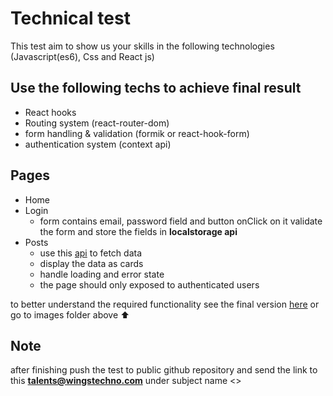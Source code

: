 # Technical test

This test aim to show us your skills in the following technologies (Javascript(es6), Css and React js)

<h2>Use the following techs to achieve final result</h2>

- React hooks
- Routing system (react-router-dom)
- form handling & validation (formik or react-hook-form)
- authentication system (context api)

<h2>Pages</h2>

- Home
- Login
  - form contains email, password field and button onClick on it validate the form and store the fields in <b>localstorage api</b>
- Posts
  - use this <a href="https://jsonplaceholder.typicode.com/posts">api</a> to fetch data
  - display the data as cards
  - handle loading and error state
  - the page should only exposed to authenticated users

to better understand the required functionality see the final version <a href="https://test-technique-a1f72.firebaseapp.com">here</a> or go to images folder above ⬆

<h2>Note</h2>

after finishing push the test to public github repository and send the link to this <b>talents@wingstechno.com</b> under subject name <<Technical test REACT>>
